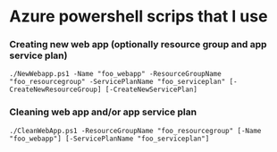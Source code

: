 # Azure powershell scrips that I use

### Creating new web app (optionally resource group and app service plan)
    ./NewWebapp.ps1 -Name "foo_webapp" -ResourceGroupName "foo_resourcegroup" -ServicePlanName "foo_serviceplan" [-CreateNewResourceGroup] [-CreateNewServicePlan]

### Cleaning web app and/or app service plan
    ./CleanWebApp.ps1 -ResourceGroupName "foo_resourcegroup" [-Name "foo_webapp"] [-ServicePlanName "foo_serviceplan"]